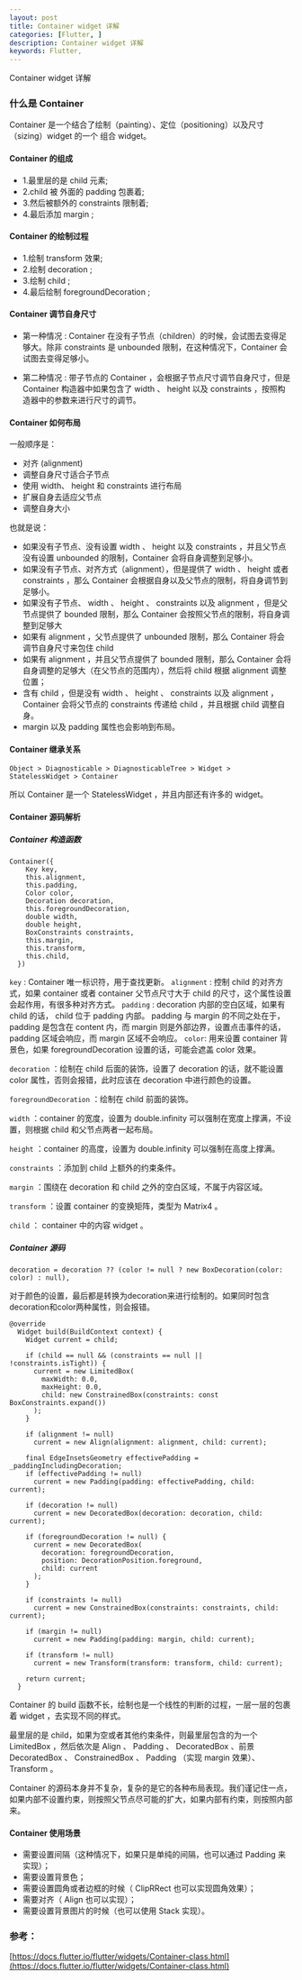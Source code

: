 ```yaml
---
layout: post
title: Container widget 详解
categories: [Flutter, ]
description: Container widget 详解
keywords: Flutter, 
---
```


Container widget 详解

### 什么是 Container
Container 是一个结合了绘制（painting）、定位（positioning）以及尺寸（sizing）widget 的一个 组合 widget。

#### Container 的组成

- 1.最里层的是 child 元素;
- 2.child 被 外面的 padding 包裹着;
- 3.然后被额外的 constraints 限制着;
- 4.最后添加 margin ;

#### Container 的绘制过程

- 1.绘制 transform 效果;
- 2.绘制 decoration ;
- 3.绘制 child ;
- 4.最后绘制 foregroundDecoration ;

#### Container 调节自身尺寸

- 第一种情况 : Container 在没有子节点（children）的时候，会试图去变得足够大。除非 constraints 是 unbounded 限制，在这种情况下，Container 会试图去变得足够小。

- 第二种情况 : 带子节点的 Container ，会根据子节点尺寸调节自身尺寸，但是 Container 构造器中如果包含了 width 、 height 以及 constraints ，按照构造器中的参数来进行尺寸的调节。

#### Container 如何布局

一般顺序是：
-  对齐 (alignment)
- 调整自身尺寸适合子节点
- 使用 width、 height 和 constraints 进行布局
- 扩展自身去适应父节点
- 调整自身大小

也就是说：
- 如果没有子节点、没有设置 width 、 height 以及 constraints ，并且父节点没有设置 unbounded 的限制，Container 会将自身调整到足够小。
- 如果没有子节点、对齐方式（alignment），但是提供了 width 、 height 或者 constraints ，那么 Container 会根据自身以及父节点的限制，将自身调节到足够小。
- 如果没有子节点、 width 、 height 、 constraints 以及 alignment ，但是父节点提供了 bounded 限制，那么 Container 会按照父节点的限制，将自身调整到足够大
- 如果有 alignment ，父节点提供了 unbounded 限制，那么 Container 将会调节自身尺寸来包住 child
- 如果有 alignment ，并且父节点提供了 bounded 限制，那么 Container 会将自身调整的足够大（在父节点的范围内），然后将 child 根据 alignment 调整位置；
- 含有 child ，但是没有 width 、 height 、 constraints 以及 alignment ， Container 会将父节点的 constraints 传递给 child ，并且根据 child 调整自身。
- margin 以及 padding 属性也会影响到布局。

#### Container 继承关系

```
Object > Diagnosticable > DiagnosticableTree > Widget > StatelessWidget > Container
```
所以 Container 是一个 StatelessWidget ，并且内部还有许多的 widget。

#### Container 源码解析


##### Container 构造函数

```
Container({
    Key key,
    this.alignment,
    this.padding,
    Color color,
    Decoration decoration,
    this.foregroundDecoration,
    double width,
    double height,
    BoxConstraints constraints,
    this.margin,
    this.transform,
    this.child,
  })
```
`key` : Container 唯一标识符，用于查找更新。
`alignment` : 控制 child 的对齐方式，如果 container 或者 container 父节点尺寸大于 child 的尺寸，这个属性设置会起作用，有很多种对齐方式。
`padding` : decoration 内部的空白区域，如果有 child 的话， child 位于 padding 内部。 padding 与 margin 的不同之处在于， padding 是包含在 content 内，而 margin 则是外部边界，设置点击事件的话， padding 区域会响应，而 margin 区域不会响应。
`color`: 用来设置 container 背景色，如果 foregroundDecoration 设置的话，可能会遮盖 color 效果。

`decoration` ：绘制在 child 后面的装饰，设置了 decoration 的话，就不能设置 color 属性，否则会报错，此时应该在 decoration 中进行颜色的设置。

`foregroundDecoration` ：绘制在 child 前面的装饰。

`width` ：container 的宽度，设置为 double.infinity 可以强制在宽度上撑满，不设置，则根据 child 和父节点两者一起布局。

`height` ：container 的高度，设置为 double.infinity 可以强制在高度上撑满。

`constraints` ：添加到 child 上额外的约束条件。

`margin` ：围绕在 decoration 和 child 之外的空白区域，不属于内容区域。

`transform` ：设置 container 的变换矩阵，类型为 Matrix4 。

`child` ： container 中的内容 widget 。

##### Container 源码

```
decoration = decoration ?? (color != null ? new BoxDecoration(color: color) : null),

```
对于颜色的设置，最后都是转换为decoration来进行绘制的。如果同时包含decoration和color两种属性，则会报错。

```
@override
  Widget build(BuildContext context) {
    Widget current = child;

    if (child == null && (constraints == null || !constraints.isTight)) {
      current = new LimitedBox(
        maxWidth: 0.0,
        maxHeight: 0.0,
        child: new ConstrainedBox(constraints: const BoxConstraints.expand())
      );
    }

    if (alignment != null)
      current = new Align(alignment: alignment, child: current);

    final EdgeInsetsGeometry effectivePadding = _paddingIncludingDecoration;
    if (effectivePadding != null)
      current = new Padding(padding: effectivePadding, child: current);

    if (decoration != null)
      current = new DecoratedBox(decoration: decoration, child: current);

    if (foregroundDecoration != null) {
      current = new DecoratedBox(
        decoration: foregroundDecoration,
        position: DecorationPosition.foreground,
        child: current
      );
    }

    if (constraints != null)
      current = new ConstrainedBox(constraints: constraints, child: current);

    if (margin != null)
      current = new Padding(padding: margin, child: current);

    if (transform != null)
      current = new Transform(transform: transform, child: current);

    return current;
  }
```

Container 的 build 函数不长，绘制也是一个线性的判断的过程，一层一层的包裹着 widget ，去实现不同的样式。

最里层的是 child，如果为空或者其他约束条件，则最里层包含的为一个 LimitedBox ，然后依次是 Align 、 Padding 、 DecoratedBox 、前景 DecoratedBox 、 ConstrainedBox 、 Padding （实现 margin 效果）、Transform 。

Container 的源码本身并不复杂，复杂的是它的各种布局表现。我们谨记住一点，如果内部不设置约束，则按照父节点尽可能的扩大，如果内部有约束，则按照内部来。

#### Container 使用场景

- 需要设置间隔（这种情况下，如果只是单纯的间隔，也可以通过 Padding 来实现）；
- 需要设置背景色；
- 需要设置圆角或者边框的时候（ ClipRRect 也可以实现圆角效果）；
- 需要对齐（ Align 也可以实现）；
- 需要设置背景图片的时候（也可以使用 Stack 实现）。


### 参考：
[https://docs.flutter.io/flutter/widgets/Container-class.html](https://docs.flutter.io/flutter/widgets/Container-class.html)